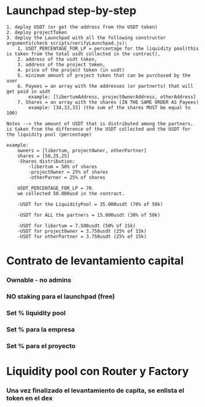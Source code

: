 # Launchpad step-by-step

    1. deploy USDT (or get the address from the USDT token)
    2. deploy projectToken
    3. deploy the Launchpad with all the following constructor arguments(check scripts/verifyLaunchpad.js):
        1. USDT_PERCENTAGE_FOR_LP = percentage for the liquidity pool(this is taken from the total usdt collected in the contract),
        2. address of the usdt token,
        3. address of the project token,
        4. price of the project token (in usdt)
        5. minimum amount of project token that can be purchased by the user
        6. Payees = an array with the addresses (or partnerts) that will get paid in usdt
            example: [libertumAddress, projectOwnerAddress, otherAddress]
        7. Shares = an array with the shares (IN THE SAME ORDER AS Payees)
            example: [34,33,33] (the sum of the shares MUST be equal to 100)

    Notes --> the amount of USDT that is distributed among the partners, is taken from the difference of the USDT collected and the USDT for the liquidity pool (percentage)

    example:
        owners = [libertum, projectOwner, otherPartner]
        shares = [50,25,25]
        -Shares distribution:
            -libertum = 50% of shares
            -projectOwner = 25% of shares
            -otherParner = 25% of shares

        USDT_PERCENTAGE_FOR_LP = 70.
        we collected 50.000usd in the contract.

        -USDT for the LiquidityPool = 35.000usdt (70% of 50k)

        -USDT for ALL the partners = 15.000usdt (30% of 50k)

        -USDT for libertum = 7.500usdt (50% of 15k)
        -USDT for projectOwner = 3.750usdt (25% of 15k)
        -USDT for otherPartner = 3.750usdt (25% of 15k)

# Contrato de levantamiento capital

### Ownable - no admins

### NO staking para el launchpad (free)

### Set % liquidity pool

### Set % para la empresa

### Set % para el proyecto

# Liquidity pool con Router y Factory

### Una vez finalizado el levantamiento de capita, se enlista el token en el dex
